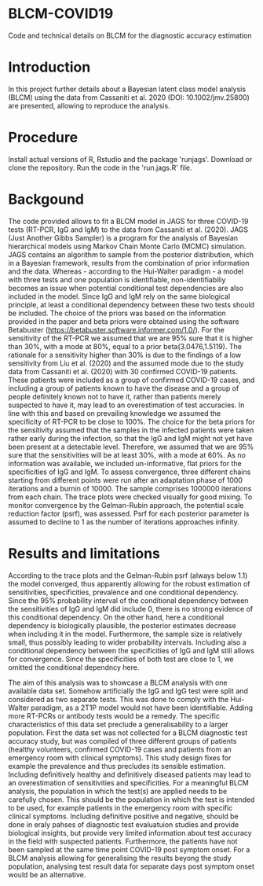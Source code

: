 # BLCM-COVID19
Code and technical details on BLCM for the diagnostic accuracy estimation

# Introduction
In this project further details about a Bayesian latent class model analysis (BLCM) using the data from
Cassaniti et al. 2020 (DOI: 10.1002/jmv.25800) are presented, allowing to reproduce the analysis.

# Procedure
Install actual versions of R, Rstudio and the package 'runjags'. Download or clone the repository. Run the code in the 'run.jags.R' file.

# Backgound
The code provided allows to fit a BLCM model in JAGS for three COVID-19 tests (RT-PCR, IgG and IgM) to the data from Cassaniti et al. (2020). JAGS (Just Another Gibbs Sampler) is a program for the analysis of Bayesian hierarchical models using Markov Chain Monte Carlo (MCMC) simulation. JAGS contains an algorithm to sample from the posterior distribution, which in a Bayesian framework, results from the combination of prior information and the data. 
Whereas - according to the Hui-Walter paradigm - a model with three tests and one population is identifiable, non-identifiabiliy becomes an issue when potential conditional test dependencies are also included in the model. Since IgG and IgM rely on the same biological principle, at least a conditional dependency between these two tests should be included. 
The choice of the priors was based on the information provided in the paper and beta priors were obtained using the software Betabuster (https://betabuster.software.informer.com/1.0/). For the sensitivity of the RT-PCR we assumed that we are 95% sure that it is higher than 30%, with a mode at 80%, equal to a prior beta(3.0476,1.5119). The rationale for a sensitivity higher than 30% is due to the findings of a low sensitivity from Liu et al. (2020) and the assumed mode due to the study data from Cassaniti et al. (2020) with 30 confirmed COVID-19 patients. These patients were included as a group of confirmed COVID-19 cases, and including a group of patients known to have the disease and a group of people definitely known not to have it, rather than patients merely suspected to have it, may lead to an overestimation of test accuracies. In line with this and based on prevailing knowledge we assumed the specificity of RT-PCR to be close to 100%. The choice for the beta priors for the sensitivity assumed that the samples in the infected patients were taken rather early during the infection, so that the IgG and IgM might not yet have been present at a detectable level. Therefore, we assumed that we are 95% sure that the sensitivities will be at least 30%, with a mode at 60%. As no information was available, we included un-informative, flat priors for the specificities of IgG and IgM.
To assess convergence, three different chains starting from different points were run after an adaptation phase of 1000 iterations and a burnin of 10000. The sample comprises 1000000 iterations from each chain. The trace plots were checked visually for good mixing. To monitor convergence by the Gelman-Rubin approach, the potential scale reduction factor (psrf), was assessed. Psrf for each posterior parameter is assumed to decline to 1 as the number of iterations approaches infinity.

# Results and limitations
According to the trace plots and the Gelman-Rubin psrf (always below 1.1) the model converged, thus apparently allowing for the robust estimation of sensitivities, specificities, prevalence and one conditional dependency. Since the 95% probability interval of the conditional dependency between the sensitivities of IgG and IgM did include 0, there is no strong evidence of this conditional dependency. On the other hand, here a conditional dependency is biologically plausible, the posterior estimates decrease when including it in the model. Furthermore, the sample size is relatively small, thus possibly leading to wider probability intervals. Including also a conditional dependency between the specificities of IgG and IgM still allows for convergence. Since the specificities of both test are close to 1, we omitted the conditional dependncy here.

The aim of this analysis was to showcase a BLCM analysis with one available data set. Somehow artificially the IgG and IgG test were split and considered as two separate tests. This was done to comply with the Hui-Walter paradigm, as a 2T1P model would not have been identifiable. Adding more RT-PCRs or antibody tests would be a remedy.
The specific characteristics of this data set preclude a generalisability to a larger population. First the data set was not collected for a BLCM diagnostic test accuracy study, but was compiled of three different groups of patients (healthy volunteers, confirmed COVID-19 cases and patients from an emergency room with clinical symptoms). This study design fixes for example the prevalence and thus precludes its sensible estimation. Including definitively healthy and definitively diseased patients may lead to an overestimation of sensitivities and specificities. For a meaningful BLCM analysis, the population in which the test(s) are applied needs to be carefully chosen. This should be the population in which the test is intended to be used, for example patients in the emergency room with specific clinical symptoms. Including definitive positive and negative, should be done in eraly pahses of diagnostic test evaluatuion studies and provide biological insights, but provide very limited information about test accuracy in the field with suspected patients.
Furthermore, the patients have not been sampled at the same time point COVID-19 post symptom onset. For a BLCM analysis allowing for generalising the results beyong the study population, analysing test result data for separate days post symptom onset would be an alternative.



